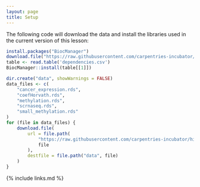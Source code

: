 ```yaml
---
layout: page
title: Setup
---
```


The following code will download the data and install the libraries
used in the current version of this lesson:

```r
install.packages("BiocManager")
download.file("https://raw.githubusercontent.com/carpentries-incubator/high-dimensional-stats-r/gh-pages/dependencies.csv")
table <- read.table('dependencies.csv')
BiocManager::install(table[[1]])

dir.create("data", showWarnings = FALSE)
data_files <- c(
    "cancer_expression.rds",
    "coefHorvath.rds",
    "methylation.rds",
    "scrnaseq.rds",
    "small_methylation.rds"
)
for (file in data_files) {
    download.file(
        url = file.path(
            "https://raw.githubusercontent.com/carpentries-incubator/high-dimensional-stats-r/gh-pages",
            file
        ),
        destfile = file.path("data", file)
    )
}
```


{% include links.md %}
